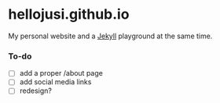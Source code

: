 # hellojusi.github.io

My personal website and a [Jekyll](http://jekyllrb.com/) playground at the same time.

### To-do
* [ ] add a proper /about page
* [ ] add social media links
* [ ] redesign?